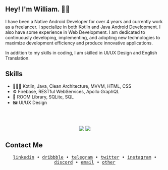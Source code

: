 ## Hey! I'm William. 👋🏻
I have been a Native Android Developer for over 4 years and currently work as a freelancer. I specialize in both Kotlin and Java Android Development. I also have some experience in Web Development.
I am dedicated to continuously developing, implementing, and adopting new technologies to maximize development efficiency and produce innovative applications.

In addition to my skills in coding, I am skilled in UI/UX Design and English Translation.

## Skills
- 👨🏻‍💻 Kotlin, Java, Clean Architecture, MVVM, HTML, CSS
- ⚙️ Firebase, RESTful WebServices, Apollo GraphQL
- 💽 ROOM Library, SQLite, SQL
- 🖼️ UI/UX Design

##
<br/>
<p align="center">
	<img src="https://github-readme-stats.vercel.app/api?username=WilliamGates99&theme=blue-green&count_private=true&show_icons=true&hide_border=true" >
	<img src="https://github-readme-streak-stats.herokuapp.com?user=WilliamGates99&theme=blue-green&hide_border=true&date_format=M%20j%5B%2C%20Y%5D" >
</p>

## Contact Me
<p align="center">
  <samp>
    <a href="https://linkedin.com/in/WilliamGates99">linkedin</a> •
    <a href="https://dribbble.com/WilliamGates99">dribbble</a> •
    <a href="https://t.me/WilliamGates99">telegram</a> •
		<a href="https://twitter.com/WilliamGates99">twitter</a> •
		<a href="https://instagram.com/WilliamGates99">instagram</a> •
    <a href="https://discord.com/users/289402493824401408">discord</a> •
    <a href="mailto:william.gates.3299@gmail.com">email</a> •
    <a href="https://bio.link/WilliamGates99">other</a>
  </samp>
</p>

